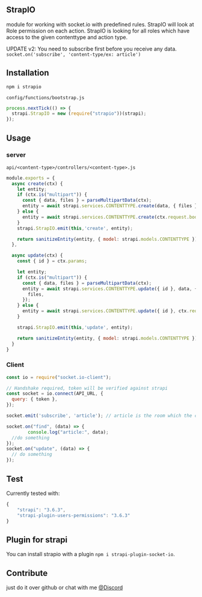 ## StrapIO

module for working with socket.io with predefined rules. StrapIO will look at Role permission on each action.
StrapIO is looking for all roles which have access to the given contenttype and action type.

UPDATE v2:
You need to subscribe first before you receive any data. `socket.on('subscribe', 'content-type/ex: article')`

## Installation

```bash
npm i strapio
```

`config/functions/bootstrap.js`

```js
process.nextTick(() => {
  strapi.StrapIO = new (require("strapio"))(strapi);
});
```

## Usage

### server

`api/<content-type>/controllers/<content-type>.js`

```js
module.exports = {
  async create(ctx) {
    let entity;
    if (ctx.is("multipart")) {
      const { data, files } = parseMultipartData(ctx);
      entity = await strapi.services.CONTENTTYPE.create(data, { files });
    } else {
      entity = await strapi.services.CONTENTTYPE.create(ctx.request.body);
    }
    strapi.StrapIO.emit(this,'create', entity);

    return sanitizeEntity(entity, { model: strapi.models.CONTENTTYPE });
  },

  async update(ctx) {
    const { id } = ctx.params;

    let entity;
    if (ctx.is("multipart")) {
      const { data, files } = parseMultipartData(ctx);
      entity = await strapi.services.CONTENTTYPE.update({ id }, data, {
        files,
      });
    } else {
      entity = await strapi.services.CONTENTTYPE.update({ id }, ctx.request.body);
    }

    strapi.StrapIO.emit(this,'update', entity);

    return sanitizeEntity(entity, { model: strapi.models.CONTENTTYPE });
  }
}
```

### Client

```js
const io = require("socket.io-client");

// Handshake required, token will be verified against strapi
const socket = io.connect(API_URL, {
  query: { token },
});

socket.emit('subscribe', 'article'); // article is the room which the client joins

socket.on("find", (data) => {
        console.log("article:", data);
  //do something
});
socket.on("update", (data) => {
  // do something
});
```

## Test

Currently tested with:

```js
{
    "strapi": "3.6.3",
    "strapi-plugin-users-permissions": "3.6.3"
}
```

## Plugin for strapi 

You can install strapio with a plugin `npm i strapi-plugin-socket-io`.

## Contribute

just do it over github or chat with me [@Discord](https://discord.gg/8gCdxzs)
